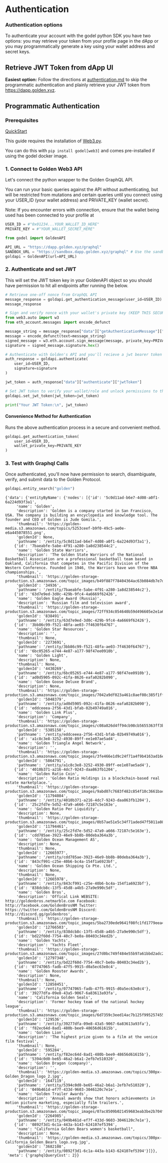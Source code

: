 # Authentication

### Authentication options

To authenticate your account with the godel python SDK you have two options: you may retrieve your token from your profile page in the dApp or you may programmatically generate a key using your wallet address and secret keys.

## Retrieve JWT Token from dApp UI

**Easiest option:** Follow the directions at [authentication.md](../api/authentication.md "mention") to skip the programmatic authentication and plainly retrieve your JWT token from https://dapp.golden.xyz.

## Programmatic Authentication

### Prerequisites

[QuickStart](https://docs.golden.xyz/godel-python-sdk/quickstart)

This guide requires the installation of [Web3.py](https://github.com/ethereum/web3.py).

You can do this with `pip install godel[web3]` and comes pre-installed if using the godel docker image.

### 1. Connect to Golden Web3 API

Let's connect the python wrapper to the Golden GraphQL API.

You can run your basic queries against the API without authenticating, but will be restricted from mutations and certain queries until you connect using your USER\_ID (your wallet address) and PRIVATE\_KEY (wallet secret).

Note: If you encounter errors with connection, ensure that the wallet being used has been connected to your profile at

```python
USER_ID = #"0x01234...YOUR_WALLET_ID_HERE"
PRIVATE_KEY = #"YOUR_WALLET_SECRET_HERE"
```

```python
from godel import GoldenAPI

API_URL = "https://dapp.golden.xyz/graphql"
SANDBOX_URL = "https://sandbox.dapp.golden.xyz/graphql" # Use the sandbox API to test your submissions
goldapi = GoldenAPI(url=API_URL)
```

### 2. Authenticate and set JWT

This will set the JWT token key in your GoldenAPI object so you should have permission to hit all endpoints after running the below.

```python
# Retrieve one-off nonce from GraphQL API
message_response = goldapi.get_authentication_message(user_id=USER_ID)
message_response

# Sign and verify nonce with your wallet's private key (KEEP THIS SECURE)
from web3.auto import w3
from eth_account.messages import encode_defunct

message_string = message_response["data"]["getAuthenticationMessage"]["string"]
message = encode_defunct(text=message_string)
signed_message = w3.eth.account.sign_message(message, private_key=PRIVATE_KEY)
signature = signed_message.signature.hex()

# Authenticate with Golden's API and you'll recieve a jwt bearer token
auth_response = goldapi.authenticate(
    user_id=USER_ID,
    signature=signature
)

jwt_token = auth_response["data"]["authenticate"]["jwtToken"]

# Set JWT token to verify your wallet/role and unlock permissions to the rest of the API
goldapi.set_jwt_token(jwt_token=jwt_token)

print("Your JWT Token:\n", jwt_token)
```

#### Convenience Method for Authentication

Runs the above authentication process in a secure and convenient method.

```python
goldapi.get_authentication_token(
    user_id=USER_ID,
    wallet_private_key=PRIVATE_KEY
)
```

### 3. Test with Graphql Calls

Once authenticated, you'll now have permission to search, disambiguate, verify, and submit data to the Golden Protocol.

```python
goldapi.entity_search("golden")
```

```
{'data': {'entityByName': {'nodes': [{'id': '5c0d11ad-b6e7-4d08-a0f1-6a224d93f3a1',
     'name': 'Golden',
     'description': 'Golden is a company started in San Francisco, USA. The company is building an encyclopedia and knowledge tool. The founder and CEO of Golden is Jude Gomila.',
     'thumbnail': 'https://golden-media.s3.amazonaws.com/topics/5253ceef-b9f0-49c5-ae0e-e6a445078551.png',
     'goldenId': None,
     'pathname': '/entity/5c0d11ad-b6e7-4d08-a0f1-6a224d93f3a1'},
    {'id': '7baeabfe-5abe-4f91-a280-1a8d238544c2',
     'name': 'Golden State Warriors',
     'description': 'The Golden State Warriors of the National Basketball Association are a professional basketball team based in Oakland, California that competes in the Pacific Division of the Western Conference. Founded in 1946, the Warriors have won three NBA championships.',
     'thumbnail': 'https://golden-storage-production.s3.amazonaws.com/topic_images/b49f887f78404364ac63b084db7e7d79.png',
     'goldenId': '34936',
     'pathname': '/entity/7baeabfe-5abe-4f91-a280-1a8d238544c2'},
    {'id': '63d7e9ed-3d0c-429b-9fc4-4a6669f62426',
     'name': 'Golden Eagle Award (Russia)',
     'description': 'Russian film and television award',
     'thumbnail': 'https://golden-storage-production.s3.amazonaws.com/topic_images/72ff934c054640b59d496605e2e1a6b2.png',
     'goldenId': '838491',
     'pathname': '/entity/63d7e9ed-3d0c-429b-9fc4-4a6669f62426'},
    {'id': '3bb86c99-f521-48fa-ae03-7f4630f64767',
     'name': 'Golden Star Resources',
     'description': '',
     'thumbnail': None,
     'goldenId': '2273691',
     'pathname': '/entity/3bb86c99-f521-48fa-ae03-7f4630f64767'},
    {'id': '6bc05265-e744-4e87-a177-98f47ee0910b',
     'name': 'Golden Light',
     'description': None,
     'thumbnail': None,
     'goldenId': '4430269',
     'pathname': '/entity/6bc05265-e744-4e87-a177-98f47ee0910b'},
    {'id': 'ad0d5905-092c-41fa-8626-eafa0282b090',
     'name': 'Golden Goose Deluxe Brand',
     'description': None,
     'thumbnail': 'https://golden-storage-production.s3.amazonaws.com/topic_images/7042a9df023a461c8aef08c385f1ffda.png',
     'goldenId': '5048379',
     'pathname': '/entity/ad0d5905-092c-41fa-8626-eafa0282b090'},
    {'id': 'eddceeea-2f56-43d1-bfab-02b49749a016',
     'name': 'Golden Link Plus',
     'description': 'Company',
     'thumbnail': 'https://golden-storage-production.s3.amazonaws.com/topic_images/c08a826d4ff94cb98cb5655363ff3b47.png',
     'goldenId': '5385158',
     'pathname': '/entity/eddceeea-2f56-43d1-bfab-02b49749a016'},
    {'id': 'a1c8c3e8-3252-4930-89ff-ee1e07ae5ad4',
     'name': 'Golden Triangle Angel Network',
     'description': '',
     'thumbnail': 'https://golden-storage-production.s3.amazonaws.com/topic_images/3fe466e1d9c24f71a4f9b4163ad16eda.jpeg',
     'goldenId': '5864791',
     'pathname': '/entity/a1c8c3e8-3252-4930-89ff-ee1e07ae5ad4'},
    {'id': '4010b371-a216-4dc7-9243-daa863fb1204',
     'name': 'Golden Ratio Coin',
     'description': 'Golden Ratio Holdings is a blockchain-based real estate marketplace.',
     'thumbnail': 'https://golden-storage-production.s3.amazonaws.com/topic_images/9abd07c7683f482c854f10c3661bac37.png',
     'goldenId': '11794084',
     'pathname': '/entity/4010b371-a216-4dc7-9243-daa863fb1204'},
    {'id': '25c2fd7e-5d52-47a9-a666-72187c5e163e',
     'name': 'Golden Ratio Per Liquidity',
     'description': None,
     'thumbnail': 'https://golden-storage-production.s3.amazonaws.com/topic_images/0b57ae51e5c34f71aded47f5011a08d6.png',
     'goldenId': '11794461',
     'pathname': '/entity/25c2fd7e-5d52-47a9-a666-72187c5e163e'},
    {'id': 'cdd785ae-3923-46e9-bb8b-80deba364a3b',
     'name': 'Golden Ocean Management AS',
     'description': None,
     'thumbnail': None,
     'goldenId': '12665977',
     'pathname': '/entity/cdd785ae-3923-46e9-bb8b-80deba364a3b'},
    {'id': '843cf991-c25e-40b6-bc4a-154f1a6923bf',
     'name': 'Golden Ocean Shipping Co Pte. Ltd.',
     'description': None,
     'thumbnail': None,
     'goldenId': '12665978',
     'pathname': '/entity/843cf991-c25e-40b6-bc4a-154f1a6923bf'},
    {'id': '838dcb8c-13f5-45d8-a4b5-27a9e990c5df',
     'name': 'Golden Bros',
     'description': 'Offical Link WEBSITE: http://goldenbros.netmarble.com Facebook: http://facebook.com/GoldenBrosNM Twitter: https://twitter.com/GoldenBrosNM Discord: http://discord.gg/goldenbros',
     'thumbnail': 'https://golden-storage-production.s3.amazonaws.com/topic_images/5ba2730ede9641f08fc1fd1779eea48f.png',
     'goldenId': '12766503',
     'pathname': '/entity/838dcb8c-13f5-45d8-a4b5-27a9e990c5df'},
    {'id': 'bd22f60d-7754-40c7-be0a-80403c34ed2b',
     'name': 'Golden Yachts',
     'description': 'Yachts Fleet',
     'thumbnail': 'https://golden-storage-production.s3.amazonaws.com/topic_images/27d0bc749f484e55b97a61bbd2adc223.png',
     'goldenId': '12797348',
     'pathname': '/entity/bd22f60d-7754-40c7-be0a-80403c34ed2b'},
    {'id': '07747065-fadb-47f5-9915-d0a5ec63e8c4',
     'name': 'Golden Rooster Awards',
     'description': None,
     'thumbnail': None,
     'goldenId': '12858451',
     'pathname': '/entity/07747065-fadb-47f5-9915-d0a5ec63e8c4'},
    {'id': '39277dfa-09e8-43a5-9067-6a83613a93fa',
     'name': 'California Golden Seals',
     'description': 'Former hockey team of the national hockey league',
     'thumbnail': 'https://golden-storage-production.s3.amazonaws.com/topic_images/6d7359c3eed14ac7b125f99525745538.png',
     'goldenId': '129536',
     'pathname': '/entity/39277dfa-09e8-43a5-9067-6a83613a93fa'},
    {'id': 'f82ec64d-8ad1-480b-bee9-48656d61615b',
     'name': 'Golden Lion',
     'description': 'The highest prize given to a film at the venice film festival',
     'thumbnail': None,
     'goldenId': '595284',
     'pathname': '/entity/f82ec64d-8ad1-480b-bee9-48656d61615b'},
    {'id': '5394c0d0-be65-46a2-b6a1-2efb7e510320',
     'name': 'Golden Dragon (company)',
     'description': '',
     'thumbnail': 'https://golden-media.s3.amazonaws.com/topics/300px-Golden_Dragon_logo_2.jpg',
     'goldenId': '1647119',
     'pathname': '/entity/5394c0d0-be65-46a2-b6a1-2efb7e510320'},
    {'id': '049b461d-ef7f-433d-9603-3046120c7e1e',
     'name': 'Golden Trailer Awards',
     'description': 'Annual awards show that honors achievements in motion picture marketing, especially film trailers.',
     'thumbnail': 'https://golden-storage-production.s3.amazonaws.com/topic_images/07ac8509b021459683eab3be2b704fe3.png',
     'goldenId': '2264985',
     'pathname': '/entity/049b461d-ef7f-433d-9603-3046120c7e1e'},
    {'id': '0892f3d1-6c1a-443a-b143-624107ef5394',
     'name': "California Golden Bears women's basketball",
     'description': None,
     'thumbnail': 'https://golden-media.s3.amazonaws.com/topics/300px-California_Golden_Bears_logo.svg.jpg',
     'goldenId': '3682108',
     'pathname': '/entity/0892f3d1-6c1a-443a-b143-624107ef5394'}]}},
 'meta': {'graphqlQueryCost': 2}}
```

```python
```
